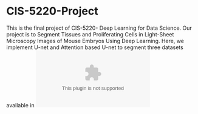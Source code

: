 # CIS-5220-Project

This is the final project of CIS-5220- Deep Learning for Data Science. Our project is to Segment Tissues and Proliferating Cells in Light-Sheet Microscopy Images of Mouse Embryos Using Deep Learning.
Here, we implement U-net and Attention based U-net to segment three datasets available in ![Dataset](https://www.dropbox.com/s/7zkk4j415ncfs47/LSM_Segmentation_Dataset.zip?dl=0)
